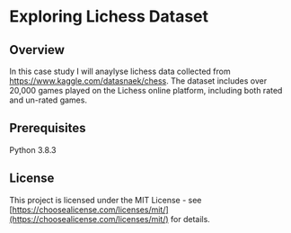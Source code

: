 # Exploring Lichess Dataset

## Overview
In this case study I will anaylyse lichess data collected from https://www.kaggle.com/datasnaek/chess. The dataset includes over 20,000 games played on the Lichess online platform, including both rated and un-rated games.

## Prerequisites
Python 3.8.3

## License
This project is licensed under the MIT License - see [https://choosealicense.com/licenses/mit/](https://choosealicense.com/licenses/mit/) for details.
